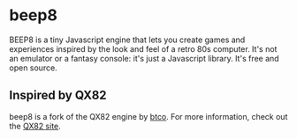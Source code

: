 # beep8

BEEP8 is a tiny Javascript engine that lets you create games and experiences inspired by the look and feel of a retro 80s computer. It's not an emulator or a fantasy console: it's just a Javascript library. It's free and open source.

## Inspired by QX82

beep8 is a fork of the QX82 engine by [btco](https://github.com/btco/qx82). For more information, check out the [QX82 site](https://btco.github.io/qx82).
